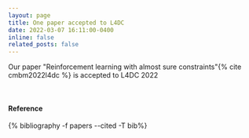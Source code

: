 ```yaml
---
layout: page
title: One paper accepted to L4DC
date: 2022-03-07 16:11:00-0400
inline: false
related_posts: false
---
```


<!-- _news/Mar22.md -->
<div class="publications">

Our paper "Reinforcement learning with almost sure constraints"{% cite cmbm2022l4dc %} is accepted to L4DC 2022

 <br>
  <h4>Reference</h4>
  {% bibliography -f papers --cited -T bib%}
  
</div>